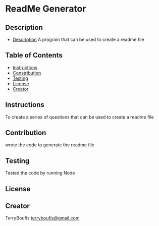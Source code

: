 # ReadMe Generator
  

  ## Description
  - [Description](##Description)
  A program that can be used to create a readme file 
  ## Table of Contents
  - [Instructions](##Instructions)
  - [Constribution](##Constribution)
  - [Testing](##Testing)
  - [License](##License)
  - [Creator](##Creator)
  ## Instructions
  To create a series of questions that can be used to create a readme file
  ## Contribution
  wrote the code to generate the readme file
  ## Testing
  Tested the code by running Node
  ## License
  
  
  ## Creator
  TerryBoufis
  terryboufis@gmail.com
